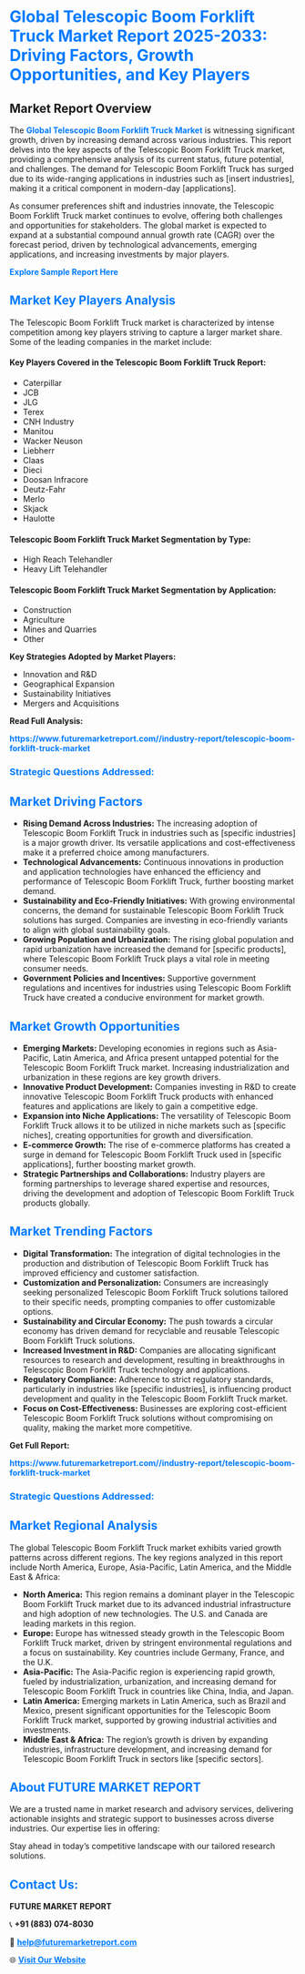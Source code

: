 <h1 style="color: #007BFF;">Global Telescopic Boom Forklift Truck Market Report 2025-2033: Driving Factors, Growth Opportunities, and Key Players</h1>

<section id="overview">
<h2>Market Report Overview</h2>
<p>The <a href="https://www.futuremarketreport.com//industry-report/telescopic-boom-forklift-truck-market" style="color: #007BFF; text-decoration: none;"><strong>Global Telescopic Boom Forklift Truck Market</strong></a> is witnessing significant growth, driven by increasing demand across various industries. This report delves into the key aspects of the Telescopic Boom Forklift Truck market, providing a comprehensive analysis of its current status, future potential, and challenges. The demand for Telescopic Boom Forklift Truck has surged due to its wide-ranging applications in industries such as [insert industries], making it a critical component in modern-day [applications].</p>
<p>As consumer preferences shift and industries innovate, the Telescopic Boom Forklift Truck market continues to evolve, offering both challenges and opportunities for stakeholders. The global market is expected to expand at a substantial compound annual growth rate (CAGR) over the forecast period, driven by technological advancements, emerging applications, and increasing investments by major players.</p>
</section>

<section id="overview">
<p><a href="https://www.futuremarketreport.com//request-sample/reportId=57858" style="color: #007BFF; text-decoration: none;"><strong>Explore Sample Report Here</strong></a></p>
</section>

<section id="key-players">
<h2 style="color: #007BFF;">Market Key Players Analysis</h2>
<p>The Telescopic Boom Forklift Truck market is characterized by intense competition among key players striving to capture a larger market share. Some of the leading companies in the market include:</p>
<h4>Key Players Covered in the Telescopic Boom Forklift Truck Report:</h4>
<ul><li>Caterpillar</li><li>JCB</li><li>JLG</li><li>Terex</li><li>CNH Industry</li><li>Manitou</li><li>Wacker Neuson</li><li>Liebherr</li><li>Claas</li><li>Dieci</li><li>Doosan Infracore</li><li>Deutz-Fahr</li><li>Merlo</li><li>Skjack</li><li>Haulotte</li></ul>
<h4>Telescopic Boom Forklift Truck Market Segmentation by Type:</h4>
<ul><li>High Reach Telehandler</li><li>Heavy Lift Telehandler</li></ul>

<h4>Telescopic Boom Forklift Truck Market Segmentation by Application:</h4>
<ul><li>Construction</li><li>Agriculture</li><li>Mines and Quarries</li><li>Other</li></ul>
<p><strong>Key Strategies Adopted by Market Players:</strong></p>
<ul>
<li>Innovation and R&D</li>
<li>Geographical Expansion</li>
<li>Sustainability Initiatives</li>
<li>Mergers and Acquisitions</li>
</ul>
</section>

<section>
<p><strong>Read Full Analysis: </strong></p><a href="https://www.futuremarketreport.com//industry-report/telescopic-boom-forklift-truck-market" style="color: #007BFF; text-decoration: none;"><strong>https://www.futuremarketreport.com//industry-report/telescopic-boom-forklift-truck-market</strong></a>
<h3 style="color: #007BFF;">Strategic Questions Addressed:</h3>
</section>

<section id="driving-factors">
<h2 style="color: #007BFF;">Market Driving Factors</h2>
<ul>
<li><strong>Rising Demand Across Industries:</strong> The increasing adoption of Telescopic Boom Forklift Truck in industries such as [specific industries] is a major growth driver. Its versatile applications and cost-effectiveness make it a preferred choice among manufacturers.</li>
<li><strong>Technological Advancements:</strong> Continuous innovations in production and application technologies have enhanced the efficiency and performance of Telescopic Boom Forklift Truck, further boosting market demand.</li>
<li><strong>Sustainability and Eco-Friendly Initiatives:</strong> With growing environmental concerns, the demand for sustainable Telescopic Boom Forklift Truck solutions has surged. Companies are investing in eco-friendly variants to align with global sustainability goals.</li>
<li><strong>Growing Population and Urbanization:</strong> The rising global population and rapid urbanization have increased the demand for [specific products], where Telescopic Boom Forklift Truck plays a vital role in meeting consumer needs.</li>
<li><strong>Government Policies and Incentives:</strong> Supportive government regulations and incentives for industries using Telescopic Boom Forklift Truck have created a conducive environment for market growth.</li>
</ul>
</section>

<section id="growth-opportunities">
<h2 style="color: #007BFF;">Market Growth Opportunities</h2>
<ul>
<li><strong>Emerging Markets:</strong> Developing economies in regions such as Asia-Pacific, Latin America, and Africa present untapped potential for the Telescopic Boom Forklift Truck market. Increasing industrialization and urbanization in these regions are key growth drivers.</li>
<li><strong>Innovative Product Development:</strong> Companies investing in R&D to create innovative Telescopic Boom Forklift Truck products with enhanced features and applications are likely to gain a competitive edge.</li>
<li><strong>Expansion into Niche Applications:</strong> The versatility of Telescopic Boom Forklift Truck allows it to be utilized in niche markets such as [specific niches], creating opportunities for growth and diversification.</li>
<li><strong>E-commerce Growth:</strong> The rise of e-commerce platforms has created a surge in demand for Telescopic Boom Forklift Truck used in [specific applications], further boosting market growth.</li>
<li><strong>Strategic Partnerships and Collaborations:</strong> Industry players are forming partnerships to leverage shared expertise and resources, driving the development and adoption of Telescopic Boom Forklift Truck products globally.</li>
</ul>
</section>

<section id="trending-factors">
<h2 style="color: #007BFF;">Market Trending Factors</h2>
<ul>
<li><strong>Digital Transformation:</strong> The integration of digital technologies in the production and distribution of Telescopic Boom Forklift Truck has improved efficiency and customer satisfaction.</li>
<li><strong>Customization and Personalization:</strong> Consumers are increasingly seeking personalized Telescopic Boom Forklift Truck solutions tailored to their specific needs, prompting companies to offer customizable options.</li>
<li><strong>Sustainability and Circular Economy:</strong> The push towards a circular economy has driven demand for recyclable and reusable Telescopic Boom Forklift Truck solutions.</li>
<li><strong>Increased Investment in R&D:</strong> Companies are allocating significant resources to research and development, resulting in breakthroughs in Telescopic Boom Forklift Truck technology and applications.</li>
<li><strong>Regulatory Compliance:</strong> Adherence to strict regulatory standards, particularly in industries like [specific industries], is influencing product development and quality in the Telescopic Boom Forklift Truck market.</li>
<li><strong>Focus on Cost-Effectiveness:</strong> Businesses are exploring cost-efficient Telescopic Boom Forklift Truck solutions without compromising on quality, making the market more competitive.</li>
</ul>
</section>

<section>
<p><strong>Get Full Report: </strong></p><a href="https://www.futuremarketreport.com//industry-report/telescopic-boom-forklift-truck-market" style="color: #007BFF; text-decoration: none;"><strong>https://www.futuremarketreport.com//industry-report/telescopic-boom-forklift-truck-market</strong></a>
<h3 style="color: #007BFF;">Strategic Questions Addressed:</h3>
</section>


<section id="regional-analysis">
<h2 style="color: #007BFF;">Market Regional Analysis</h2>
<p>The global Telescopic Boom Forklift Truck market exhibits varied growth patterns across different regions. The key regions analyzed in this report include North America, Europe, Asia-Pacific, Latin America, and the Middle East & Africa:</p>
<ul>
<li><strong>North America:</strong> This region remains a dominant player in the Telescopic Boom Forklift Truck market due to its advanced industrial infrastructure and high adoption of new technologies. The U.S. and Canada are leading markets in this region.</li>
<li><strong>Europe:</strong> Europe has witnessed steady growth in the Telescopic Boom Forklift Truck market, driven by stringent environmental regulations and a focus on sustainability. Key countries include Germany, France, and the U.K.</li>
<li><strong>Asia-Pacific:</strong> The Asia-Pacific region is experiencing rapid growth, fueled by industrialization, urbanization, and increasing demand for Telescopic Boom Forklift Truck in countries like China, India, and Japan.</li>
<li><strong>Latin America:</strong> Emerging markets in Latin America, such as Brazil and Mexico, present significant opportunities for the Telescopic Boom Forklift Truck market, supported by growing industrial activities and investments.</li>
<li><strong>Middle East & Africa:</strong> The region’s growth is driven by expanding industries, infrastructure development, and increasing demand for Telescopic Boom Forklift Truck in sectors like [specific sectors].</li>
</ul>
</section>

<footer>
<h2 style="color: #007BFF;">About FUTURE MARKET REPORT</h2>
<p>We are a trusted name in market research and advisory services, delivering actionable insights and strategic support to businesses across diverse industries. Our expertise lies in offering:</p>

<p>Stay ahead in today’s competitive landscape with our tailored research solutions.</p>

<h2 style="color: #007BFF;">Contact Us:</h2>
<p><strong>FUTURE MARKET REPORT</strong></p>
<p>📞 <strong>+91 (883) 074-8030</strong></p>
<p>📧 <strong><a href="mailto:help@futuremarketreport.com" style="color: #007BFF;">help@futuremarketreport.com</a></strong></p>
<p>🌐 <strong><a href="https://www.futuremarketreport.com/" style="color: #007BFF;">Visit Our Website</a></strong></p>
</footer>